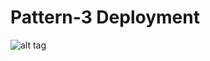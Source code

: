 # Pattern-3 Deployment 

![alt tag](https://github.com/wso2/kubernetes-apim/blob/2.1.0-new-deployment-patterns/pattern-3/pattern-3.png)

